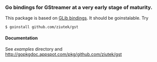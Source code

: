 ### Go bindings for GStreamer at a very early stage of maturity.

This package is based on [GLib bindings](https://github.com/ziutek/glib). It
should be goinstalable. Try

    $ goinstall github.com/ziutek/gst

#### Documentation

See *examples* directory and http://gopkgdoc.appspot.com/pkg/github.com/ziutek/gst
